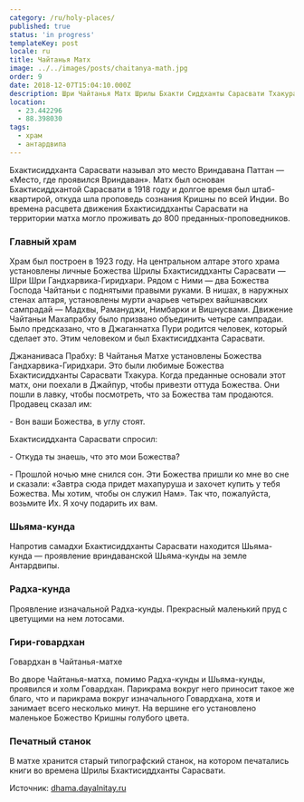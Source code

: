 ```yaml
---
category: /ru/holy-places/
published: true
status: 'in progress'
templateKey: post
locale: ru
title: Чайтанья Матх
image: ../../images/posts/chaitanya-math.jpg
order: 9
date: 2018-12-07T15:04:10.000Z
description: Шри Чайтанья Матх Шрилы Бхакти Сиддханты Сарасвати Тхакура
location:
  - 23.442296
  - 88.398030
tags:
  - храм
  - антардвипа
---
```

Бхактисиддханта Сарасвати называл это место Вриндавана Паттан — «Место, где проявился Вриндаван». Матх был основан Бхактисиддхантой Сарасвати в 1918 году и долгое время был штаб-квартирой, откуда шла проповедь сознания Кришны по всей Индии. Во времена расцвета движения Бхактисиддханты Сарасвати на территории матха могло проживать до 800 преданных-проповедников.

### Главный храм

Храм был построен в 1923 году. На центральном алтаре этого храма установлены личные Божества Шрилы Бхактисиддханты Сарасвати — Шри Шри Гандхарвика-Гиридхари. Рядом с Ними — два Божества Господа Чайтаньи с поднятыми правыми руками. В нишах, в наружных стенах алтаря, установлены мурти ачарьев четырех вайшнавских сампрадай — Мадхвы, Рамануджи, Нимбарки и Вишнусвами. Движение Чайтаньи Махапрабху было призвано объединить четыре сампрадаи. Было предсказано, что в Джаганнатха Пури родится человек, который сделает это. Этим человеком и был Бхактисиддханта Сарасвати.

Джананиваса Прабху: В Чайтанья Матхе установлены Божества Гандхарвика-Гиридхари. Это были любимые Божества Бхактисиддханты Сарасвати Тхакура. Когда преданные основали этот матх, они поехали в Джайпур, чтобы привезти оттуда Божества. Они пошли в лавку, чтобы посмотреть, что за Божества там продаются. Продавец сказал им:

\- Вон ваши Божества, в углу стоят.

Бхактисиддханта Сарасвати спросил:

\- Откуда ты знаешь, что это мои Божества?

\- Прошлой ночью мне снился сон. Эти Божества пришли ко мне во сне и сказали: «Завтра сюда придет махапуруша и захочет купить у тебя Божества. Мы хотим, чтобы он служил Нам». Так что, пожалуйста, возьмите Их. Я хочу подарить их вам.

### Шьяма-кунда

Напротив самадхи Бхактисиддханты Сарасвати находится Шьяма-кунда — проявление вриндаванской Шьяма-кунды на земле Антардвипы.

### Радха-кунда

Проявление изначальной Радха-кунды. Прекрасный маленький пруд с цветущими на нем лотосами.

### Гири-говардхан
Говардхан в Чайтанья-матхе

Во дворе Чайтанья-матха, помимо Радха-кунды и Шьяма-кунды, проявился и холм Говардхан. Парикрама вокруг него приносит такое же благо, что и парикрама вокруг изначального Говардхана, хотя и занимает всего несколько минут. На вершине его установлено маленькое Божество Кришны голубого цвета.

### Печатный станок
В матхе хранится старый типографский станок, на котором печатались книги во времена Шрилы Бхактисиддханты Сарасвати.

Источник: [dhama.dayalnitay.ru](http://dhama.dayalnitay.ru/)

<tbd locale="ru" url="mailto:haribol@mayapur.live"></tbd>
